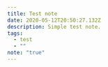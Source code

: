 ```yaml
---
title: Test note
date: 2020-05-12T20:50:27.132Z
description: Simple test note.
tags:
  - test
  - ""
note: "true"
---
```

